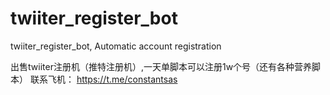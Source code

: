 # twiiter_register_bot
twiiter_register_bot,  Automatic account registration


出售twiiter注册机（推特注册机）,一天单脚本可以注册1w个号（还有各种营养脚本）
联系飞机：
https://t.me/constantsas
